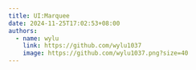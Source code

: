 ```yaml
---
title: UI:Marquee
date: 2024-11-25T17:02:53+08:00
authors:
  - name: wylu
    link: https://github.com/wylu1037
    image: https://github.com/wylu1037.png?size=40
---
```

